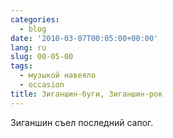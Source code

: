 ```yaml
---
categories:
  - blog
date: '2010-03-07T00:05:00+00:00'
lang: ru
slug: 00-05-00
tags:
  - музыкой навеяло
  - occasion
title: Зиганшин-буги, Зиганшин-рок
---
```




Зиганшин съел последний сапог.